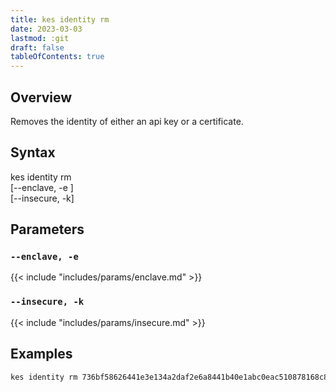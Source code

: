 ```yaml
---
title: kes identity rm
date: 2023-03-03
lastmod: :git
draft: false
tableOfContents: true
---
```


## Overview

Removes the identity of either an api key or a certificate.

## Syntax

kes identity rm                     \
             [--enclave, -e <name>] \
             [--insecure, -k]

## Parameters

### `--enclave, -e`

{{< include "includes/params/enclave.md" >}}

### `--insecure, -k`

{{< include "includes/params/insecure.md" >}}

## Examples

```sh
kes identity rm 736bf58626441e3e134a2daf2e6a8441b40e1abc0eac510878168c8aac9f2b0b
```
